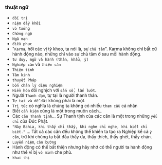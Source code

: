 
### thuật ngữ
- `đối trị`
- `niệm dấy khởi`
- `vô tướng`
- `Chứng ngộ`
- `Ngã mạn`
- `điều phục`
- "`Karma`, hỡi các vị tỳ kheo, ta nói là, sự `chủ tâm`". Karma không chỉ bất cứ hành động nào, những chỉ vào sự chủ tâm ở sau mỗi hành động.
-  `tư duy, ngữ và hành (thân, khẩu, ý)`
- `Nghiệp căn` và `thiện căn`
- `Thiện tính`
- `Tâm kinh`
- `thuyết Pháp`
- `bốn chân lý diệu nghiệm`
- `Hiền hòa` đối nghịch với `sấn sổ, lấn lướt`.
- Người `Thanh đạm`, tự tại là người thanh thản.
- `Tự tại và dễ dãi` không phải là một.
- `Tri túc` có nghĩa là chúng ta không có nhiều `tham cầu` cá nhân
- Biết `cần kiệm` cũng là một trong muôn cách...
- Các `căn Thanh tịnh`... Sự Thanh tịnh của các căn là một trong những `yếu chỉ` của Đức Phật.
- `"Này Bahia, khi thấy chỉ thấy, khi nghe chỉ nghe, khi biết chỉ biết."` ... Tất cả các căn đều không thể khiến ta tạo ra Nghiệp kể cả `ý căn`, trừ khi chúng ta bắt đầu thấy ưa, thấy thích, thấy ghét, thấy chán.
- `Luyến niệm`, `càn bướng`
- Hành động có thể bất thiện nhưng hãy nhớ có thể người ta hành động như thế vì bị `vô minh` che phủ.
- `khai thị`




